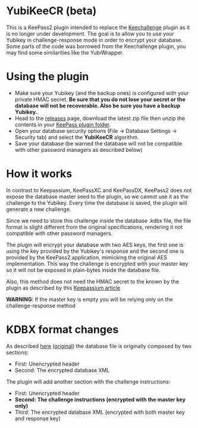 # YubiKeeCR (beta)
This is a KeePass2 plugin intended to replace the [Keechallenge](https://github.com/brush701/keechallenge) plugin as it is no longer under development. 
The goal is to allow you to use your Yubikey in challenge-response mode in order to encrypt your database.
Some parts of the code was borrowed from the Keechallenge plugin, you may find some similarities like the YubiWrapper.

# Using the plugin
- Make sure your Yubikey (and the backup ones) is configured with your private HMAC secret. **Be sure that you do not lose your secret or the database will not be recoverable. Also be sure you have a backup Yubikey.**.
- Head to the [releases](https://github.com/fetuffani/YubiKeeCR/releases) page, download the latest zip file then unzip the contents in your [KeePass plugin folder](https://keepass.info/help/v2/plugins.html).
- Open your database security options (File -> Database Settings -> Security tab) and select the **YubiKeeCR** algorithm. 
- Save your database (be warned the database will not be compatible with other password managers as described below)

# How it works
In contrast to Keepassium, KeePassXC and KeePassDX, KeePass2 does not expose the database master seed to the plugin, so we cannot use it as the challenge to the Yubikey. Every time the database is saved, the plugin will generate a new challenge.

Since we need to store this challenge inside the database .kdbx file, the file format is slight different from the original specifications, rendering it not compatible with other password managers.

The plugin will encrypt your database with two AES keys, the first one is using the key provided by the Yubikey's response and the second one is provided by the KeePass2 application, mimicking the original AES implementation. This way the challenge is encrypted with your master key so it will not be exposed in plain-bytes inside the database file.

Also, this method does not need the HMAC secret to the known by the plugin as described by this [Keepassium article](https://keepassium.com/articles/keechallenge-for-yubikey/)

**WARNING**: If the master key is empty you will be relying only on the challenge-response method

# KDBX format changes

As described [here](KDBX%20File%20Format.md) ([original](https://gist.github.com/lgg/e6ccc6e212d18dd2ecd8a8c116fb1e45)) the database file is originally composed by two sections:
- First: Unencrypted header
- Second: The encrypted database XML

The plugin will add another section with the challenge instructions:
- First: Unencrypted header
- **Second: The challenge instructions (encrypted with the master key only)**
- Third: The encrypted database XML (encrypted with both master key and response key)